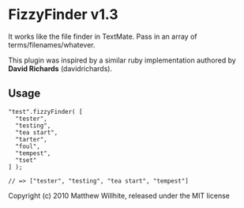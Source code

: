 FizzyFinder v1.3
================

It works like the file finder in TextMate. Pass in an array of terms/filenames/whatever.

This plugin was inspired by a similar ruby implementation authored by **David Richards** (davidrichards).

Usage
-----
    "test".fizzyFinder( [
      "tester", 
      "testing", 
      "tea start", 
      "tarter", 
      "foul", 
      "tempest", 
      "tset"
    ] );
    
    // => ["tester", "testing", "tea start", "tempest"]
    
Copyright (c) 2010 Matthew Willhite, released under the MIT license
